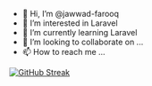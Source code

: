 - 👋 Hi, I’m @jawwad-farooq
- 👀 I’m interested in Laravel
- 🌱 I’m currently learning Laravel
- 💞️ I’m looking to collaborate on ...
- 📫 How to reach me ...

<!---
jawwad-farooq/jawwad-farooq is a ✨ special ✨ repository because its `README.md` (this file) appears on your GitHub profile.
You can click the Preview link to take a look at your changes.
--->
[![GitHub Streak](https://streak-stats.demolab.com?user=jawwad-farooq)](https://git.io/streak-stats)
